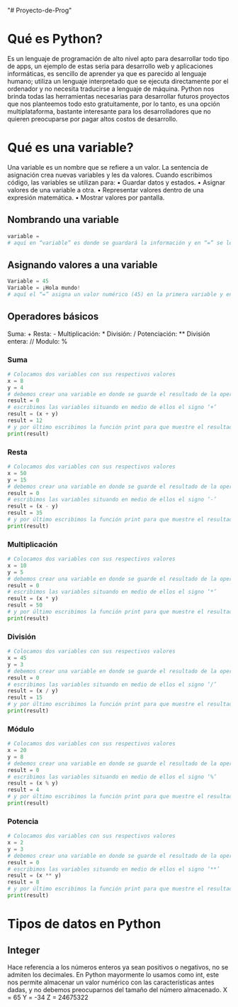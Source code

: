 "# Proyecto-de-Prog" 
# Qué es Python?
Es un lenguaje de programación de alto nivel apto para desarrollar todo tipo de apps, un ejemplo de estas seria para desarrollo web y aplicaciones informáticas, es sencillo de aprender ya que es parecido al lenguaje humano; utiliza un lenguaje interpretado que se ejecuta directamente por el ordenador y no necesita traducirse a lenguaje de máquina.
Python nos brinda todas las herramientas necesarias para desarrollar futuros proyectos que nos planteemos todo esto gratuitamente, por lo tanto, es una opción multiplataforma, bastante interesante para los desarrolladores que no quieren preocuparse por pagar altos costos de desarrollo.
# Qué es una variable?
Una variable es un nombre que se refiere a un valor. La sentencia de asignación crea nuevas variables y les da valores. Cuando escribimos código, las variables se utilizan para:
•	Guardar datos y estados.
•	Asignar valores de una variable a otra.
•	Representar valores dentro de una expresión matemática.
•	Mostrar valores por pantalla.
## Nombrando una variable
``` Python
variable =
# aquí en “variable” es donde se guardará la información y en “=” se le asigna un dato o valor a la variable.
```
## Asignando valores a una variable 
``` Python
Variable = 45
Variable = ¡Hola mundo!
# aquí el “=” asigna un valor numérico (45) en la primera variable y en la segunda un mensaje de bienvenida (¡Hola mundo!)
```
## Operadores básicos
Suma: +
Resta: -
Multiplicación: *
División: /
Potenciación: **
División entera: //
Modulo: %
### Suma
```Python
# Colocamos dos variables con sus respectivos valores
x = 8
y = 4
# debemos crear una variable en donde se guarde el resultado de la operación, en este caso la suma
result = 0
# escribimos las variables situando en medio de ellos el signo ‘+’
result = (x + y)
result = 12
# y por último escribimos la función print para que muestre el resultado exacto
print(result)
```
### Resta
```Python
# Colocamos dos variables con sus respectivos valores
x = 50
y = 15
# debemos crear una variable en donde se guarde el resultado de la operación, en este caso la resta
result = 0
# escribimos las variables situando en medio de ellos el signo ‘-’
result = (x - y)
result = 35
# y por último escribimos la función print para que muestre el resultado exacto
print(result)
```
### Multiplicación
```Python
# Colocamos dos variables con sus respectivos valores
x = 10
y = 5
# debemos crear una variable en donde se guarde el resultado de la operación, en este caso la multiplicación 
result = 0
# escribimos las variables situando en medio de ellos el signo ‘*’
result = (x * y)
result = 50
# y por último escribimos la función print para que muestre el resultado exacto
print(result)
```
### División
```Python
# Colocamos dos variables con sus respectivos valores
x = 45
y = 3
# debemos crear una variable en donde se guarde el resultado de la operación, en este caso la división 
result = 0
# escribimos las variables situando en medio de ellos el signo ‘/’
result = (x / y)
result = 15
# y por último escribimos la función print para que muestre el resultado exacto
print(result)
```
### Módulo
```Python
# Colocamos dos variables con sus respectivos valores
x = 20
y = 8
# debemos crear una variable en donde se guarde el resultado de la operación, en este caso la división 
result = 0
# escribimos las variables situando en medio de ellos el signo ‘%’
result = (x % y)
result = 4
# y por último escribimos la función print para que muestre el resultado exacto
print(result)
```
### Potencia
```Python
# Colocamos dos variables con sus respectivos valores
x = 2
y = 3
# debemos crear una variable en donde se guarde el resultado de la operación, en este caso la división 
result = 0
# escribimos las variables situando en medio de ellos el signo ‘**’
result = (x ** y)
result = 8
# y por último escribimos la función print para que muestre el resultado exacto
print(result)
```
# Tipos de datos en Python
## Integer
Hace referencia a los números enteros ya sean positivos o negativos, no se admiten los decimales. En Python mayormente lo usamos como int, este nos permite almacenar un valor numérico con las características antes dadas, y no debemos preocuparnos del tamaño del número almacenado.
X = 65
Y = -34
Z = 24675322
